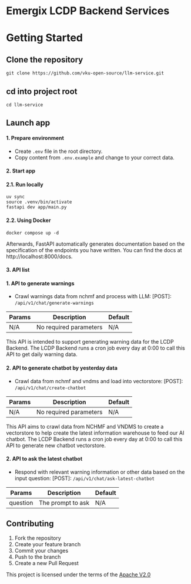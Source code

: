 # Emergix LCDP Backend Services

# Getting Started

## Clone the repository

```
git clone https://github.com/vku-open-source/llm-service.git
```
## cd into project root

```
cd llm-service
```

## Launch app

#### 1. Prepare environment
- Create `.env` file in the root directory.
- Copy content from `.env.example` and change to your correct data.

#### 2. Start app
#### 2.1. Run locally
```
uv sync
source .venv/bin/activate
fastapi dev app/main.py
```

#### 2.2. Using Docker
```
docker compose up -d
```
Afterwards, FastAPI automatically generates documentation based on the specification of the endpoints you have written. You can find the docs at http://localhost:8000/docs.

#### 3. API list

#### 1. API to generate warnings
- Crawl warnings data from nchmf and process with LLM: [POST]: `/api/v1/chat/generate-warnings`

| Params | Description            | Default |
| ------ | ---------------------- | ------- |
| N/A    | No required parameters | N/A     |


This API is intended to support generating warning data for the LCDP Backend. The LCDP Backend runs a cron job every day at 0:00 to call this API to get daily warning data.

#### 2. API to generate chatbot by yesterday data
- Crawl data from nchmf and vndms and load into vectorstore: [POST]: `/api/v1/chat/create-chatbot`

| Params | Description            | Default |
| ------ | ---------------------- | ------- |
| N/A    | No required parameters | N/A     |

This API aims to crawl data from NCHMF and VNDMS to create a vectorstore to help create the latest information warehouse to feed our AI chatbot. The LCDP Backend runs a cron job every day at 0:00 to call this API to generate new chatbot vectorstore.

#### 2. API to ask the latest chatbot
- Respond with relevant warning information or other data based on the input question: [POST]: `/api/v1/chat/ask-latest-chatbot`

| Params | Description            | Default |
| ------ | ---------------------- | ------- |
| question    | The prompt to ask | N/A     |

## Contributing

1. Fork the repository
2. Create your feature branch
3. Commit your changes
4. Push to the branch
5. Create a new Pull Request

This project is licensed under the terms of the [Apache V2.0](LICENSE)
